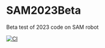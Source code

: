 # SAM2023Beta
Beta test of 2023 code on SAM robot

[![CI](https://github.com/frc1108/SAM2023Beta/actions/workflows/main.yml/badge.svg)](https://github.com/frc1108/SAM2023Beta/actions/workflows/main.yml)
